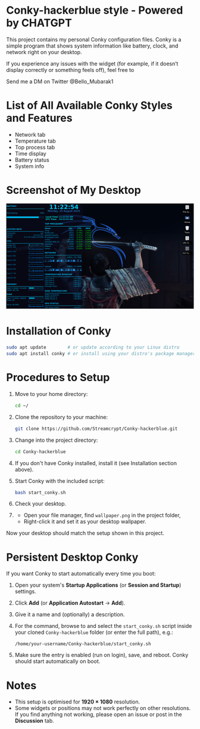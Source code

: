 # Conky-hackerblue style - Powered by CHATGPT

This project contains my personal Conky configuration files. Conky is a simple program that shows system information like battery, clock, and network right on your desktop.

If you experience any issues with the widget (for example, if it doesn’t display correctly or something feels off), feel free to

Send me a DM on Twitter @Bello_Mubarak1

# List of All Available Conky Styles and Features

- Network tab  
- Temperature tab  
- Top process tab  
- Time display  
- Battery status  
- System info  

# Screenshot of My Desktop

![My hacker-bluestyle desktop wallpaper](Screenshot_of_my_desktop.png)

# Installation of Conky

```bash
sudo apt update        # or update according to your Linux distro
sudo apt install conky # or install using your distro's package manager
````

# Procedures to Setup

1. Move to your home directory:

   ```bash
   cd ~/
   ```

2. Clone the repository to your machine:

   ```bash
   git clone https://github.com/Streamcrypt/Conky-hackerblue.git
   ```

3. Change into the project directory:

   ```bash
   cd Conky-hackerblue
   ```

4. If you don't have Conky installed, install it (see Installation section above).

5. Start Conky with the included script:

   ```bash
   bash start_conky.sh
   ```

6. Check your desktop. 

7. * Open your file manager, find `wallpaper.png` in the project folder,
   * Right-click it and set it as your desktop wallpaper.

Now your desktop should match the setup shown in this project.

# Persistent Desktop Conky

If you want Conky to start automatically every time you boot:

1. Open your system's **Startup Applications** (or **Session and Startup**) settings.
2. Click **Add** (or **Application Autostart** → **Add**).
3. Give it a name and (optionally) a description.
4. For the command, browse to and select the `start_conky.sh` script inside your cloned `Conky-hackerblue` folder (or enter the full path), e.g.:

   ```
   /home/your-username/Conky-hackerblue/start_conky.sh
   ```
5. Make sure the entry is enabled (run on login), save, and reboot. Conky should start automatically on boot.

# Notes

* This setup is optimised for **1920 × 1080** resolution.
* Some widgets or positions may not work perfectly on other resolutions. If you find anything not working, please open an issue or post in the **Discussion** tab.
